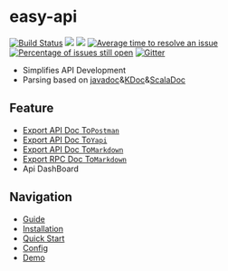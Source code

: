 # easy-api

[![Build Status](https://travis-ci.com/tangcent/easy-api.svg?branch=master)](https://travis-ci.com/tangcent/easy-api)
[![](https://img.shields.io/jetbrains/plugin/v/12211?color=blue&label=version)](https://plugins.jetbrains.com/plugin/12211-easyapi)
[![](https://img.shields.io/jetbrains/plugin/d/12211)](https://plugins.jetbrains.com/plugin/12211-easyapi)
[![Average time to resolve an issue](http://isitmaintained.com/badge/resolution/tangcent/easy-api.svg)](http://isitmaintained.com/project/tangcent/easy-api "Average time to resolve an issue")
[![Percentage of issues still open](http://isitmaintained.com/badge/open/tangcent/easy-api.svg)](http://isitmaintained.com/project/tangcent/easy-api "Percentage of issues still open")
[![Gitter](https://badges.gitter.im/Earth-1610/easy-api.svg)](https://gitter.im/Earth-1610/easy-api?utm_source=badge&utm_medium=badge&utm_campaign=pr-badge)

- Simplifies API Development
- Parsing based on [javadoc](#Javadoc)&[KDoc](#KDoc)&[ScalaDoc](#ScalaDoc)


## Feature
- [Export API Doc To`Postman`](https://easyapi.itangcent.com/documents/export2postman.html)
- [Export API Doc To`Yapi`](https://easyapi.itangcent.com/documents/export2yapi.html)
- [Export API Doc To`Markdown`](https://easyapi.itangcent.com/documents/export2markdown.html)
- [Export RPC Doc To`Markdown`](https://easyapi.itangcent.com/documents/export_rpc.html)
- Api DashBoard

## Navigation

* [Guide](https://easyapi.itangcent.com/documents/index.html)
* [Installation](https://easyapi.itangcent.com/documents/installation.html)
* [Quick Start](https://easyapi.itangcent.com/documents/use.html)
* [Config](https://easyapi.itangcent.com/setting/index.html)
* [Demo](https://easyapi.itangcent.com/demo/index.html)